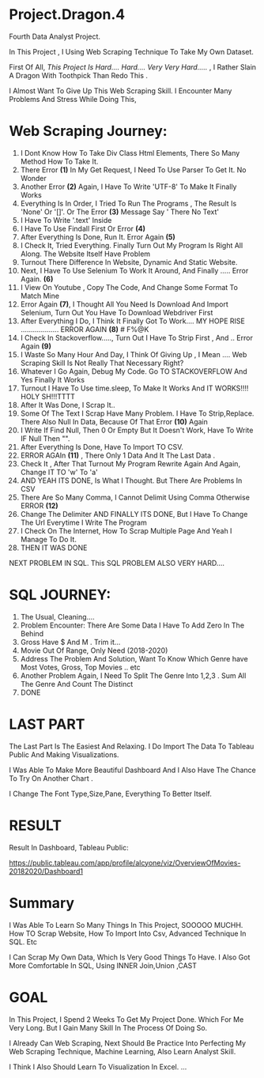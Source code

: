 # Project.Dragon.4
Fourth Data Analyst Project.

In This Project , I Using Web Scraping Technique To Take My Own Dataset.

First Of All, *This Project Is Hard.... Hard.... Very Very Hard.....* , I Rather Slain A Dragon With Toothpick Than Redo This .

I Almost Want To Give Up This Web Scraping Skill. I Encounter Many Problems And Stress While Doing This,

# Web Scraping Journey:
1. I Dont Know How To Take Div Class Html Elements, There So Many Method How To Take It. 
2. There Error **(1)** In My Get Request, I Need To Use Parser To Get It. No Wonder
3. Another Error **(2)** Again, I Have To Write 'UTF-8' To Make It Finally Works
4. Everything Is In Order, I Tried To Run The Programs , The Result Is 'None' Or '[]'. Or The Error **(3)** Message Say ' There No Text'
5. I Have To Write '.text' Inside 
6. I Have To Use Findall First Or Error **(4)**
7. After Everything Is Done, Run It. Error Again **(5)**
8. I Check It, Tried Everything. Finally Turn Out My Program Is Right All Along. The Website Itself Have Problem
9. Turnout There Difference In Website, Dynamic And Static Website.
10. Next, I Have To Use Selenium To Work It Around, And Finally .....  Error Again. **(6)**
11. I View On Youtube , Copy The Code, And Change Some Format To Match Mine
12. Error Again **(7)**, I Thought All You Need Is Download And Import Selenium, Turn Out You Have To Download Webdriver First
13. After Everything I Do, I Think It Finally Got To Work.... MY HOPE RISE ................... ERROR AGAIN **(8)** # F%@K
14. I Check In Stackoverflow.....,  Turn Out I Have To Strip First , And .. Error Again **(9)**
15. I Waste So Many Hour And Day, I Think Of Giving Up , I Mean .... Web Scraping Skill Is Not Really That Necessary Right?
16. Whatever I Go Again, Debug My Code. Go TO STACKOVERFLOW And Yes Finally It Works
17. Turnout I Have To Use time.sleep, To Make It Works And IT WORKS!!!! HOLY SH!!!TTTT
18. After It Was Done, I Scrap It..
19. Some Of The Text I Scrap Have Many Problem. I Have To Strip,Replace. There Also Null In Data, Because Of That Error **(10)** Again
20. I Write If Find Null, Then 0 Or Empty But It Doesn't Work, Have To Write IF Null Then "".
21. After Everything Is Done, Have To Import TO CSV. 
22. ERROR AGAIn **(11)** , There Only 1 Data And It The Last Data . 
23. Check It , After That Turnout My Program Rewrite Again And Again, Change IT TO 'w' To 'a'
24. AND YEAH ITS DONE, Is What I Thought. But There Are Problems In CSV
25. There Are So Many Comma, I Cannot Delimit Using Comma Otherwise ERROR **(12)**
26. Change The Delimiter AND FINALLY ITS DONE, But I Have To Change The Url Everytime I Write The Program
27. I Check On The Internet, How To Scrap Multiple Page And Yeah I Manage To Do It.
28. THEN IT WAS DONE

NEXT PROBLEM IN SQL.
This SQL PROBLEM ALSO VERY HARD....

# SQL JOURNEY:

1. The Usual, Cleaning....
2. Problem Encounter: There Are Some Data I Have To Add Zero In The Behind
3. Gross Have $ And M . Trim it...
4. Movie Out Of Range, Only Need (2018-2020)
5. Address The Problem And Solution, Want To Know Which Genre have Most Votes, Gross, Top Movies .. etc
6. Another Problem Again, I Need To Split The Genre Into 1,2,3 . Sum All The Genre And Count The Distinct 
7. DONE



# LAST PART
The Last Part Is The Easiest And Relaxing. I Do Import The Data To Tableau Public And Making Visualizations.

I Was Able To Make More Beautiful Dashboard And I Also Have The Chance To Try On Another Chart .

I Change The Font Type,Size,Pane, Everything To Better Itself.


# RESULT

Result In Dashboard, Tableau Public: 

https://public.tableau.com/app/profile/alcyone/viz/OverviewOfMovies-20182020/Dashboard1

# Summary
I Was Able To Learn So Many Things In This Project, SOOOOO MUCHH. How TO Scrap Website, How To Import Into Csv, Advanced Technique In SQL. Etc

I Can Scrap My Own Data, Which Is Very Good Things To Have. I Also Got More Comfortable In SQL, Using INNER Join,Union ,CAST


# GOAL
In This Project, I Spend 2 Weeks To Get My Project Done. Which For Me Very Long. But I Gain Many Skill In The Process Of Doing So.

I Already Can Web Scraping, Next Should Be Practice Into Perfecting My Web Scraping Technique, Machine Learning, Also Learn Analyst Skill.

I Think I Also Should Learn To Visualization In Excel.
...
